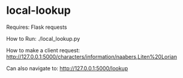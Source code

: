 # local-lookup

Requires:
Flask
requests

How to Run:
./local_lookup.py

How to make a client request:
http://127.0.0.1:5000/characters/information/naabers,Liten%20Lorian

Can also navigate to:
http://127.0.0.1:5000/lookup
